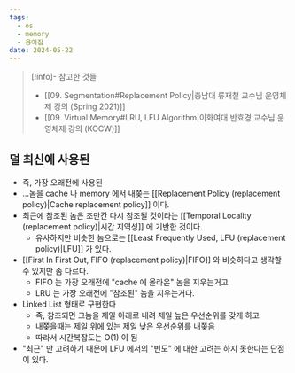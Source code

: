 ```yaml
---
tags:
  - os
  - memory
  - 용어집
date: 2024-05-22
---
```

> [!info]- 참고한 것들
> - [[09. Segmentation#Replacement Policy|충남대 류재철 교수님 운영체제 강의 (Spring 2021)]]
> - [[09. Virtual Memory#LRU, LFU Algorithm|이화여대 반효경 교수님 운영체제 강의 (KOCW)]]

## 덜 최신에 사용된

- 즉, 가장 오래전에 사용된
- ...놈을 cache 나 memory 에서 내쫒는 [[Replacement Policy (replacement policy)|Cache replacement policy]] 이다.
- 최근에 참조된 놈은 조만간 다시 참조될 것이라는 [[Temporal Locality (replacement policy)|시간 지역성]] 에 기반한 것이다.
	- 유사하지만 비슷한 놈으로는 [[Least Frequently Used, LFU (replacement policy)|LFU]] 가 있다.
- [[First In First Out, FIFO (replacement policy)|FIFO]] 와 비슷하다고 생각할 수 있지만 좀 다르다.
	- FIFO 는 가장 오래전에 "cache 에 올라온" 놈을 지우는거고
	- LRU 는 가장 오래전에 "참조된" 놈을 지우는거다.
- Linked List 형태로 구현한다
	- 즉, 참조되면 그놈을 제일 아래로 내려 제일 높은 우선순위를 갖게 하고
	- 내쫒을때는 제일 위에 있는 제일 낮은 우선순위를 내쫒음
	- 따라서 시간복잡도는 O(1) 이 됨
- "최근" 만 고려하기 때문에 LFU 에서의 "빈도" 에 대한 고려는 하지 못한다는 단점이 있다.